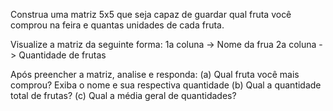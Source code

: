 Construa uma matriz 5x5 que seja capaz de guardar qual fruta você comprou na
feira e quantas unidades de cada fruta.

Visualize a matriz da seguinte forma:
1a coluna -> Nome da frua
2a coluna -> Quantidade de frutas

Após preencher a matriz, analise e responda:
(a) Qual fruta você mais comprou? Exiba o nome e sua respectiva quantidade
(b) Qual a quantidade total de frutas?
(c) Qual a média geral de quantidades?
